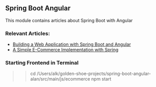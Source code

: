 ## Spring Boot Angular

This module contains articles about Spring Boot with Angular

### Relevant Articles:

- [Building a Web Application with Spring Boot and Angular](https://www.baeldung.com/spring-boot-angular-web)
- [A Simple E-Commerce Implementation with Spring](https://www.baeldung.com/spring-angular-ecommerce)

### Starting Frontend in Terminal
>>cd /Users/alk/golden-shoe-projects/spring-boot-angular-alan/src/main/js/ecommerce
>>npm start
